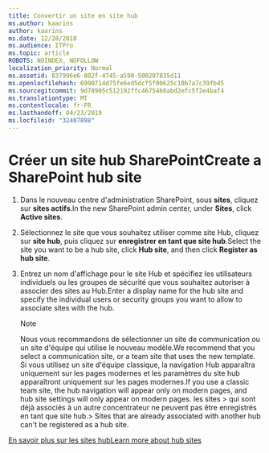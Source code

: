 ```yaml
---
title: Convertir un site en site hub
ms.author: kaarins
author: kaarins
ms.date: 12/28/2018
ms.audience: ITPro
ms.topic: article
ROBOTS: NOINDEX, NOFOLLOW
localization_priority: Normal
ms.assetid: 837996e6-802f-4745-a590-500207835d11
ms.openlocfilehash: 6990714d75fe6ed5dcf5f00625c10b7a7c39fb45
ms.sourcegitcommit: 9d78905c512192ffc4675468abd2efc5f2e4baf4
ms.translationtype: MT
ms.contentlocale: fr-FR
ms.lasthandoff: 04/23/2019
ms.locfileid: "32407898"
---
```

# <a name="create-a-sharepoint-hub-site"></a><span data-ttu-id="97e0d-102">Créer un site hub SharePoint</span><span class="sxs-lookup"><span data-stu-id="97e0d-102">Create a SharePoint hub site</span></span>

1. <span data-ttu-id="97e0d-103">Dans le nouveau centre d'administration SharePoint, sous **sites**, cliquez sur **sites actifs**.</span><span class="sxs-lookup"><span data-stu-id="97e0d-103">In the new SharePoint admin center, under **Sites**, click **Active sites**.</span></span> 
    
2. <span data-ttu-id="97e0d-104">Sélectionnez le site que vous souhaitez utiliser comme site Hub, cliquez sur **site hub**, puis cliquez sur **enregistrer en tant que site hub**.</span><span class="sxs-lookup"><span data-stu-id="97e0d-104">Select the site you want to be a hub site, click **Hub site**, and then click **Register as hub site**.</span></span> 
    
3. <span data-ttu-id="97e0d-105">Entrez un nom d'affichage pour le site Hub et spécifiez les utilisateurs individuels ou les groupes de sécurité que vous souhaitez autoriser à associer des sites au Hub.</span><span class="sxs-lookup"><span data-stu-id="97e0d-105">Enter a display name for the hub site and specify the individual users or security groups you want to allow to associate sites with the hub.</span></span>
    
    > [!NOTE]
    >  <span data-ttu-id="97e0d-106">Nous vous recommandons de sélectionner un site de communication ou un site d'équipe qui utilise le nouveau modèle.</span><span class="sxs-lookup"><span data-stu-id="97e0d-106">We recommend that you select a communication site, or a team site that uses the new template.</span></span> <span data-ttu-id="97e0d-107">Si vous utilisez un site d'équipe classique, la navigation Hub apparaîtra uniquement sur les pages modernes et les paramètres du site hub apparaîtront uniquement sur les pages modernes.</span><span class="sxs-lookup"><span data-stu-id="97e0d-107">If you use a classic team site, the hub navigation will appear only on modern pages, and hub site settings will only appear on modern pages.</span></span> <span data-ttu-id="97e0d-108">les sites > qui sont déjà associés à un autre concentrateur ne peuvent pas être enregistrés en tant que site hub.</span><span class="sxs-lookup"><span data-stu-id="97e0d-108">>  Sites that are already associated with another hub can't be registered as a hub site.</span></span> 
  
[<span data-ttu-id="97e0d-109">En savoir plus sur les sites hub</span><span class="sxs-lookup"><span data-stu-id="97e0d-109">Learn more about hub sites</span></span>](https://go.microsoft.com/fwlink/?linkid=869149)
  

